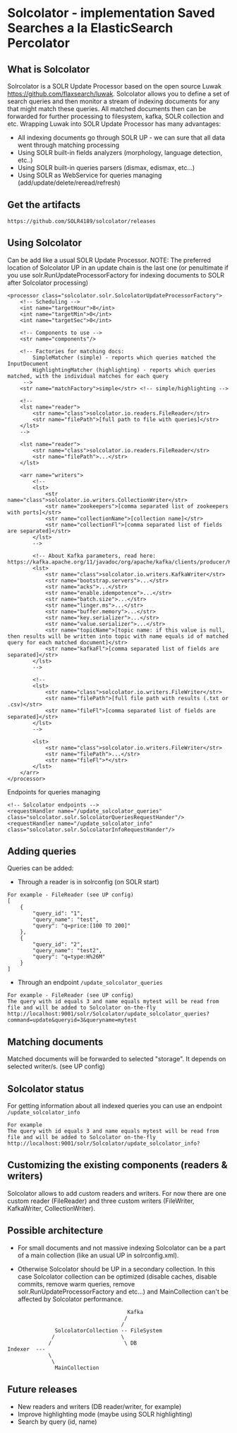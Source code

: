 # Solcolator - implementation Saved Searches a la ElasticSearch Percolator

What is Solcolator
------------------

Solrcolator is a SOLR Update Processor based on the open source Luwak https://github.com/flaxsearch/luwak. Solcolator allows you to define a set of search queries and then monitor a stream of indexing documents for any that might match these queries. All matched documents then can be forwarded for further processing to filesystem, kafka, SOLR collection and etc. Wrapping Luwak into SOLR Update Processor has many advantages:
* All indexing documents go through SOLR UP - we can sure that all data went through matching processing
* Using SOLR built-in fields analyzers (morphology, language detection, etc..)
* Using SOLR built-in queries parsers (dismax, edismax, etc...)
* Using SOLR as WebService for queries managing (add/update/delete/reread/refresh)

Get the artifacts
------------------

```
https://github.com/SOLR4189/solcolator/releases
```

Using Solcolator
----------------

Can be add like a usual SOLR Update Processor.
NOTE: The preferred location of Solcolator UP in an update chain is the last one (or penultimate if you use solr.RunUpdateProcessorFactory for indexing documents to SOLR after Solcolator processing)
```
<processor class="solcolator.solr.SolcolatorUpdateProcessorFactory">
	<!-- Scheduling -->
	<int name="targetHour">8</int>
	<int name="targetMin">0</int>
	<int name="targetSec">0</int>

	<!-- Components to use -->
	<str name="components"/>
	
	<!-- Factories for matching docs:
		SimpleMatcher (simple) - reports which queries matched the InputDocument
		HighlightingMatcher (highlighting) - reports which queries matched, with the individual matches for each query
	 -->
	<str name="matchFactory">simple</str> <!-- simple/highlighting -->
	
	<!--
	<lst name="reader">
		<str name="class">solcolator.io.readers.FileReader</str>
		<str name="filePath">[full path to file with queries]</str>
	</lst>
	-->
	
	<lst name="reader">
		<str name="class">solcolator.io.readers.FileReader</str>
		<str name="filePath">...</str>
	</lst>
	
	<arr name="writers">
		<!--
		<lst>
			<str name="class">solcolator.io.writers.CollectionWriter</str>
			<str name="zookeepers">[comma separated list of zookeepers with ports]</str>
			<str name="collectionName">[collection name]</str>
			<str name="collectionFl">[comma separated list of fields are separated]</str>
		</lst>
		-->
		
		<!-- About Kafka parameters, read here: https://kafka.apache.org/11/javadoc/org/apache/kafka/clients/producer/KafkaProducer.html
		<lst>
			<str name="class">solcolator.io.writers.KafkaWriter</str>
			<str name="bootstrap.servers">...</str>
			<str name="acks">...</str>
			<str name="enable.idempotence">...</str>
			<str name="batch.size">...</str>
			<str name="linger.ms">...</str>
			<str name="buffer.memory">...</str>
			<str name="key.serializer">...</str>
			<str name="value.serializer">...</str>
			<str name="topicName">[topic name: if this value is null, then results will be written into topic with name equals id of matched query for each matched document]</str>
			<str name="kafkaFl">[comma separated list of fields are separated]</str>
		</lst>
		-->
		
		<!--
		<lst>
			<str name="class">solcolator.io.writers.FileWriter</str>
			<str name="filePath">[full file path with results (.txt or .csv)</str>
			<str name="fileFl">[comma separated list of fields are separated]</str>
		</lst>
		-->
		
		<lst>
			<str name="class">solcolator.io.writers.FileWriter</str>
			<str name="filePath">...</str>
			<str name="fileFl">*</str>
		</lst>
	</arr>
</processor>
```

Endpoints for queries managing
```
<!-- Solcolator endpoints -->
<requestHandler name="/update_solcolator_queries" class="solcolator.solr.SolcolatorQueriesRequestHander"/>
<requestHandler name="/update_solcolator_info" class="solcolator.solr.SolcolatorInfoRequestHander"/>
```

Adding queries
--------------

Queries can be added:
* Through a reader is in solrconfig (on SOLR start)
```
For example - FileReader (see UP config)
[
	{
		"query_id": "1",
		"query_name": "test",
		"query": "q=price:[100 TO 200]"
	},
	{
		"query_id": "2",
		"query_name": "test2",
		"query": "q=type:H%26M"
	}
]
```

* Through an endpoint 
```/update_solcolator_queries```

```
For example - FileReader (see UP config)
The query with id equals 3 and name equals mytest will be read from file and will be added to Solcolator on-the-fly
http://localhost:9001/solr/Solcolator/update_solcolator_queries?command=update&queryid=3&queryname=mytest
```

Matching documents
------------------

Matched documents will be forwarded to selected "storage". It depends on selected writer/s. (see UP config)

Solcolator status
------------------

For getting information about all indexed queries you can use an endpoint
```/update_solcolator_info```

```
For example
The query with id equals 3 and name equals mytest will be read from file and will be added to Solcolator on-the-fly
http://localhost:9001/solr/Solcolator/update_solcolator_info?
```


Customizing the existing components (readers & writers)
-------------------------------------

Solcolator allows to add custom readers and writers. For now there are one custom reader (FileReader) and three custom writers (FileWriter, KafkaWriter, CollectionWriter). 

Possible architecture
-------------------------------------
* For small documents and not massive indexing Solcolator can be a part of a main collection (like an usual UP in solrconfig.xml).

* Otherwise Solcolator should be UP in a secondary collection. In this case Solcolator collection can be optimized (disable caches, disable commits, remove warm queries, remove solr.RunUpdateProcessorFactory and etc...) and MainCollection can't be affected by Solcolator performance.
```
									  Kafka
									 /
									/
			   SolcolatorCollection -- FileSystem
			  /						\
			 /						 \ DB
Indexer  ---
			 \
			  \
			   MainCollection
```

Future releases
-------------------------------------
* New readers and writers (DB reader/writer, for example)
* Improve highlighting mode (maybe using SOLR highlighting)
* Search by query (id, name)








